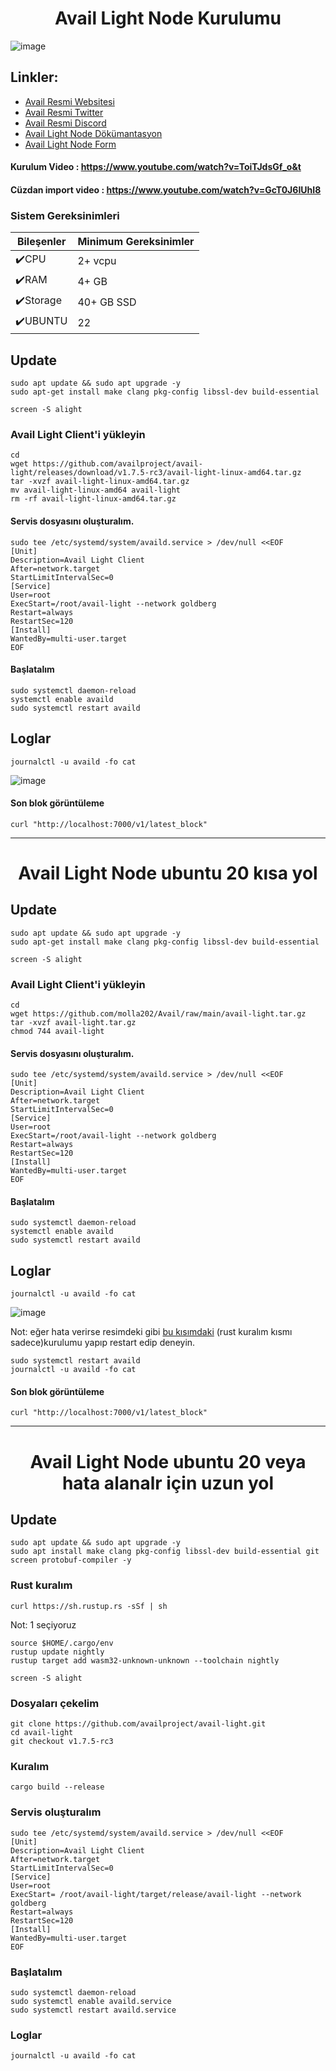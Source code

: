 # <h1 align="center">Avail Light Node Kurulumu</h1>
![image](https://github.com/molla202/Avail/assets/91562185/a6461113-7737-40a0-9d2a-3049a7097663)


## Linkler:
 * [Avail Resmi Websitesi](https://www.availproject.org/)
 * [Avail Resmi Twitter](https://twitter.com/AvailProject)
 * [Avail Resmi Discord](https://discord.gg/kkHAXZCNZa)
 * [Avail Light Node Dökümantasyon](https://docs.availproject.org/operate/node/light-client/)
 * [Avail Light Node Form](https://docs.google.com/forms/d/e/1FAIpQLSeL6aXqz6vBbYEgD1cZKaQ4vwbN2o3Rxys-wKTuKySVR-oS8g/viewform)

#### Kurulum Video : https://www.youtube.com/watch?v=ToiTJdsGf_o&t
#### Cüzdan import video : https://www.youtube.com/watch?v=GcT0J6IUhI8

### Sistem Gereksinimleri
| Bileşenler | Minimum Gereksinimler | 
| ------------ | ------------ |
| ✔️CPU |	2+ vcpu|
| ✔️RAM	| 4+ GB |
| ✔️Storage	| 40+ GB SSD |
| ✔️UBUNTU | 22 |
## Update
```
sudo apt update && sudo apt upgrade -y
sudo apt-get install make clang pkg-config libssl-dev build-essential
```
```
screen -S alight
```

### Avail Light Client'i yükleyin
```
cd
wget https://github.com/availproject/avail-light/releases/download/v1.7.5-rc3/avail-light-linux-amd64.tar.gz
tar -xvzf avail-light-linux-amd64.tar.gz
mv avail-light-linux-amd64 avail-light
rm -rf avail-light-linux-amd64.tar.gz
```



#### Servis dosyasını oluşturalım.
```
sudo tee /etc/systemd/system/availd.service > /dev/null <<EOF
[Unit]
Description=Avail Light Client
After=network.target
StartLimitIntervalSec=0
[Service]
User=root
ExecStart=/root/avail-light --network goldberg
Restart=always
RestartSec=120
[Install]
WantedBy=multi-user.target
EOF
```

#### Başlatalım
```
sudo systemctl daemon-reload
systemctl enable availd
sudo systemctl restart availd
```

## Loglar
```
journalctl -u availd -fo cat
```

![image](https://github.com/Core-Node-Team/Testnet-TR/assets/91562185/6c65bb10-3b46-4df8-a5b3-7cbf59e58cdc)



#### Son blok görüntüleme
```
curl "http://localhost:7000/v1/latest_block"
```

-------------------------------------------
## <h1 align="center">Avail Light Node ubuntu 20 kısa yol </h1>

## Update
```
sudo apt update && sudo apt upgrade -y
sudo apt-get install make clang pkg-config libssl-dev build-essential
```
```
screen -S alight
```

### Avail Light Client'i yükleyin
```
cd
wget https://github.com/molla202/Avail/raw/main/avail-light.tar.gz
tar -xvzf avail-light.tar.gz
chmod 744 avail-light
```



#### Servis dosyasını oluşturalım.
```
sudo tee /etc/systemd/system/availd.service > /dev/null <<EOF
[Unit]
Description=Avail Light Client
After=network.target
StartLimitIntervalSec=0
[Service]
User=root
ExecStart=/root/avail-light --network goldberg
Restart=always
RestartSec=120
[Install]
WantedBy=multi-user.target
EOF
```

#### Başlatalım
```
sudo systemctl daemon-reload
systemctl enable availd
sudo systemctl restart availd
```

## Loglar
```
journalctl -u availd -fo cat
```

![image](https://github.com/Core-Node-Team/Testnet-TR/assets/91562185/d376265b-d818-4056-a991-f1707c24d085)

Not: eğer hata verirse resimdeki gibi [bu kısımdaki](https://github.com/Core-Node-Team/Testnet-TR/blob/main/Avail/Light%20Node.md#rust-kural%C4%B1m) (rust kuralım kısmı sadece)kurulumu yapıp restart edip deneyin.
```
sudo systemctl restart availd
journalctl -u availd -fo cat
```
#### Son blok görüntüleme
```
curl "http://localhost:7000/v1/latest_block"
```

--------------------------------------------

## <h1 align="center">Avail Light Node ubuntu 20 veya hata alanalr için uzun yol</h1>

## Update
```
sudo apt update && sudo apt upgrade -y
sudo apt install make clang pkg-config libssl-dev build-essential git screen protobuf-compiler -y
```



### Rust kuralım
```
curl https://sh.rustup.rs -sSf | sh
```
Not: 1 seçiyoruz
```
source $HOME/.cargo/env
rustup update nightly
rustup target add wasm32-unknown-unknown --toolchain nightly
```
```
screen -S alight
```
### Dosyaları çekelim
```
git clone https://github.com/availproject/avail-light.git
cd avail-light
git checkout v1.7.5-rc3
```
### Kuralım
```
cargo build --release
```

### Servis oluşturalım
```
sudo tee /etc/systemd/system/availd.service > /dev/null <<EOF
[Unit] 
Description=Avail Light Client
After=network.target
StartLimitIntervalSec=0
[Service] 
User=root 
ExecStart= /root/avail-light/target/release/avail-light --network goldberg
Restart=always 
RestartSec=120
[Install] 
WantedBy=multi-user.target
EOF
```
### Başlatalım
```
sudo systemctl daemon-reload
sudo systemctl enable availd.service
sudo systemctl restart availd.service
```
### Loglar
```
journalctl -u availd -fo cat
```
